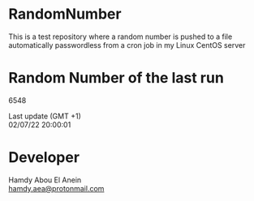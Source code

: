 # RandomNumber    
This is a test repository where a random number is pushed to a file automatically passwordless from a cron job in my Linux CentOS server    
# Random Number of the last run   
6548
      
Last update (GMT +1)    
02/07/22 20:00:01
# Developer    
Hamdy Abou El Anein   
hamdy.aea@protonmail.com
